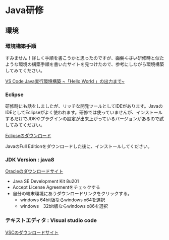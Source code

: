 # Java研修

## 環境

### 環境構築手順

すみません！詳しく手順を書こうかと思ったのですが、~~面倒くさい~~研修時と似たような環境の構築手順を書いたサイトを見つけたので、参考にしながら環境構築してみてください。

[VS Code Java実行環境構築 ~「Hello World 」の出力まで~](https://ictdiary.hatenadiary.jp/entry/2018/08/10/043301)

### Eclipse

研修時にも話をしましたが、リッチな開発ツールとしてIDEがあります。JavaのIDEとしてEclipseがよく使われます。研修では使っていませんが、インストールするだけでJDKやプラグインの設定が出来上がっているバージョンがあるので試してみてください。

[Eclipseのダウンロード](http://mergedoc.osdn.jp/)

JavaのFull Editionをダウンロードした後に、インストールしてください。

### JDK Version : java8

[Oracleのダウンロードサイト](https://www.oracle.com/technetwork/java/javase/downloads/jdk8-downloads-2133151.html)

* Java SE Development Kit 8u201
* Accept License Agreementをチェックする
* 自分の端末環境にあうダウンロードリンクをクリックする。
    * windows 64bit版ならwindows x64を選択
    * windows　32bit版ならwindows x86を選択

### テキストエディタ : Visual studio code

[VSCのダウンロードサイト](https://code.visualstudio.com/download)
